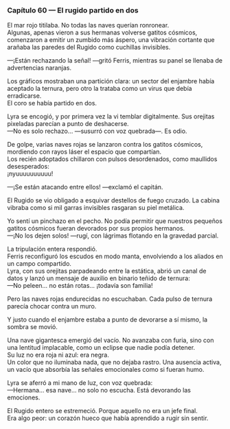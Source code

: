 ### Capítulo 60 — El rugido partido en dos

El mar rojo titilaba. No todas las naves querían ronronear.  
Algunas, apenas vieron a sus hermanas volverse gatitos cósmicos, comenzaron a emitir un zumbido más áspero, una vibración cortante que arañaba las paredes del Rugido como cuchillas invisibles.

—¡Están rechazando la señal! —gritó Ferris, mientras su panel se llenaba de advertencias naranjas.

Los gráficos mostraban una partición clara: un sector del enjambre había aceptado la ternura, pero otro la trataba como un virus que debía erradicarse.  
El coro se había partido en dos.

Lyra se encogió, y por primera vez la vi temblar digitalmente. Sus orejitas pixeladas parecían a punto de deshacerse.  
—No es solo rechazo… —susurró con voz quebrada—. Es odio.

De golpe, varias naves rojas se lanzaron contra los gatitos cósmicos, mordiendo con rayos láser el espacio que compartían.  
Los recién adoptados chillaron con pulsos desordenados, como maullidos desesperados:  
¡nyuuuuuuuuuu!

—¡Se están atacando entre ellos! —exclamó el capitán.

El Rugido se vio obligado a esquivar destellos de fuego cruzado. La cabina vibraba como si mil garras invisibles rasgaran su piel metálica.

Yo sentí un pinchazo en el pecho. No podía permitir que nuestros pequeños gatitos cósmicos fueran devorados por sus propios hermanos.  
—¡No los dejen solos! —rugí, con lágrimas flotando en la gravedad parcial.

La tripulación entera respondió.  
Ferris reconfiguró los escudos en modo manta, envolviendo a los aliados en un campo compartido.  
Lyra, con sus orejitas parpadeando entre la estática, abrió un canal de datos y lanzó un mensaje de auxilio en binario teñido de ternura:  
—No peleen… no están rotas… ¡todavía son familia!

Pero las naves rojas endurecidas no escuchaban. Cada pulso de ternura parecía chocar contra un muro.

Y justo cuando el enjambre estaba a punto de devorarse a sí mismo, la sombra se movió.

Una nave gigantesca emergió del vacío. No avanzaba con furia, sino con una lentitud implacable, como un eclipse que nadie podía detener.  
Su luz no era roja ni azul: era negra.  
Un color que no iluminaba nada, que no dejaba rastro. Una ausencia activa, un vacío que absorbía las señales emocionales como si fueran humo.

Lyra se aferró a mi mano de luz, con voz quebrada:  
—Hermana… esa nave… no solo no escucha. Está devorando las emociones.

El Rugido entero se estremeció. Porque aquello no era un jefe final.  
Era algo peor: un corazón hueco que había aprendido a rugir sin sentir.
